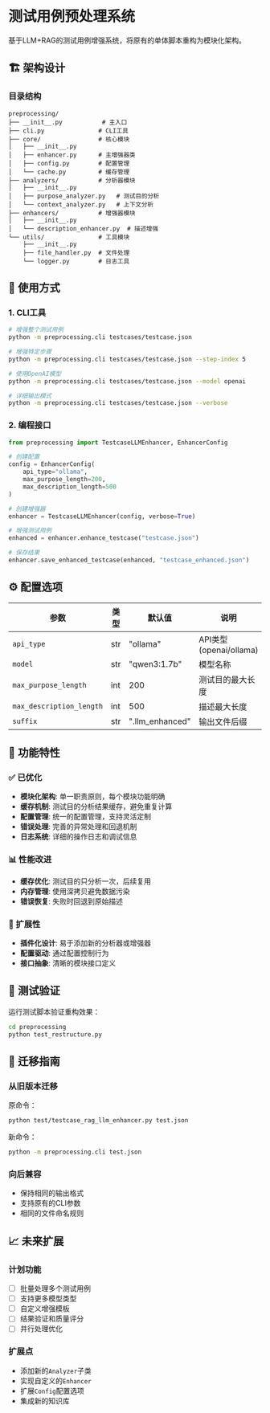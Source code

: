 # 测试用例预处理系统

基于LLM+RAG的测试用例增强系统，将原有的单体脚本重构为模块化架构。

## 🏗️ 架构设计

### 目录结构
```
preprocessing/
├── __init__.py           # 主入口
├── cli.py               # CLI工具
├── core/                # 核心模块
│   ├── __init__.py
│   ├── enhancer.py      # 主增强器类
│   ├── config.py        # 配置管理
│   └── cache.py         # 缓存管理
├── analyzers/           # 分析器模块
│   ├── __init__.py
│   ├── purpose_analyzer.py   # 测试目的分析
│   └── context_analyzer.py   # 上下文分析
├── enhancers/           # 增强器模块
│   ├── __init__.py
│   └── description_enhancer.py  # 描述增强
└── utils/               # 工具模块
    ├── __init__.py
    ├── file_handler.py  # 文件处理
    └── logger.py        # 日志工具
```

## 🚀 使用方式

### 1. CLI工具
```bash
# 增强整个测试用例
python -m preprocessing.cli testcases/testcase.json

# 增强特定步骤
python -m preprocessing.cli testcases/testcase.json --step-index 5

# 使用OpenAI模型
python -m preprocessing.cli testcases/testcase.json --model openai

# 详细输出模式
python -m preprocessing.cli testcases/testcase.json --verbose
```

### 2. 编程接口
```python
from preprocessing import TestcaseLLMEnhancer, EnhancerConfig

# 创建配置
config = EnhancerConfig(
    api_type="ollama",
    max_purpose_length=200,
    max_description_length=500
)

# 创建增强器
enhancer = TestcaseLLMEnhancer(config, verbose=True)

# 增强测试用例
enhanced = enhancer.enhance_testcase("testcase.json")

# 保存结果
enhancer.save_enhanced_testcase(enhanced, "testcase_enhanced.json")
```

## ⚙️ 配置选项

| 参数 | 类型 | 默认值 | 说明 |
|------|------|--------|------|
| `api_type` | str | "ollama" | API类型 (openai/ollama) |
| `model` | str | "qwen3:1.7b" | 模型名称 |
| `max_purpose_length` | int | 200 | 测试目的最大长度 |
| `max_description_length` | int | 500 | 描述最大长度 |
| `suffix` | str | ".llm_enhanced" | 输出文件后缀 |

## 🎯 功能特性

### ✅ 已优化
- **模块化架构**: 单一职责原则，每个模块功能明确
- **缓存机制**: 测试目的分析结果缓存，避免重复计算
- **配置管理**: 统一的配置管理，支持灵活定制
- **错误处理**: 完善的异常处理和回退机制
- **日志系统**: 详细的操作日志和调试信息

### 📊 性能改进
- **缓存优化**: 测试目的只分析一次，后续复用
- **内存管理**: 使用深拷贝避免数据污染
- **错误恢复**: 失败时回退到原始描述

### 🔧 扩展性
- **插件化设计**: 易于添加新的分析器或增强器
- **配置驱动**: 通过配置控制行为
- **接口抽象**: 清晰的模块接口定义

## 🧪 测试验证

运行测试脚本验证重构效果：
```bash
cd preprocessing
python test_restructure.py
```

## 🔄 迁移指南

### 从旧版本迁移
原命令：
```bash
python test/testcase_rag_llm_enhancer.py test.json
```

新命令：
```bash
python -m preprocessing.cli test.json
```

### 向后兼容
- 保持相同的输出格式
- 支持原有的CLI参数
- 相同的文件命名规则

## 📈 未来扩展

### 计划功能
- [ ] 批量处理多个测试用例
- [ ] 支持更多模型类型
- [ ] 自定义增强模板
- [ ] 结果验证和质量评分
- [ ] 并行处理优化

### 扩展点
- 添加新的`Analyzer`子类
- 实现自定义的`Enhancer`
- 扩展`Config`配置选项
- 集成新的知识库